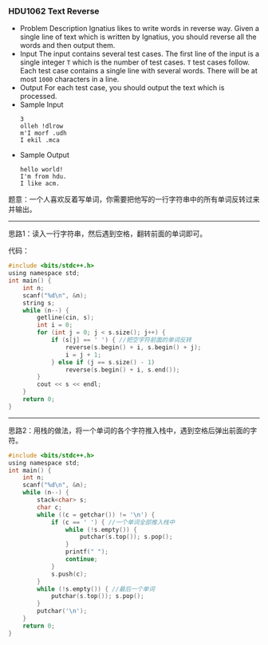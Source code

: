 ### HDU1062 Text Reverse
- Problem Description
Ignatius likes to write words in reverse way. Given a single line of text which is written by Ignatius, you should reverse all the words and then output them.
- Input
The input contains several test cases. The first line of the input is a single integer `T` which is the number of test cases. `T` test cases follow.
Each test case contains a single line with several words. There will be at most `1000` characters in a line.
- Output
For each test case, you should output the text which is processed.
- Sample Input
	```
	3
	olleh !dlrow
	m'I morf .udh
	I ekil .mca
	```
- Sample Output
	```
	hello world!
	I'm from hdu.
	I like acm.
	```
题意：一个人喜欢反着写单词，你需要把他写的一行字符串中的所有单词反转过来并输出。

---
思路1：读入一行字符串，然后遇到空格，翻转前面的单词即可。

代码：
```c
#include <bits/stdc++.h>
using namespace std;
int main() {
	int n;
	scanf("%d\n", &n); 
	string s;
	while (n--) {
        getline(cin, s);
        int i = 0; 
        for (int j = 0; j < s.size(); j++) {
        	if (s[j] == ' ') { //把空字符前面的单词反转 
        		reverse(s.begin() + i, s.begin() + j);
        		i = j + 1;
			} else if (j == s.size() - 1) 
				reverse(s.begin() + i, s.end());
		}
		cout << s << endl;
	} 
	return 0;
}
```
---

思路2：用栈的做法，将一个单词的各个字符推入栈中，遇到空格后弹出前面的字符。
```c
#include <bits/stdc++.h>
using namespace std;
int main() {
	int n;
	scanf("%d\n", &n); 
	while (n--) {
	    stack<char> s;
	    char c;
		while ((c = getchar()) != '\n') {
			if (c == ' ') { //一个单词全部推入栈中
				while (!s.empty()) {
					putchar(s.top()); s.pop();
				}
				printf(" ");
				continue;
			}
			s.push(c);
		}
		while (!s.empty()) { //最后一个单词
			putchar(s.top()); s.pop();
		}
		putchar('\n');
	} 
	return 0;
}
```

